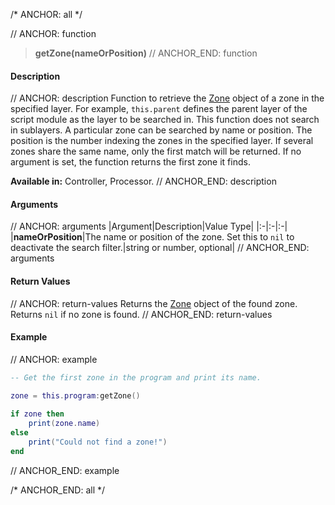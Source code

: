 /* ANCHOR: all */

// ANCHOR: function
>**getZone(nameOrPosition)**
// ANCHOR_END: function

#### Description

// ANCHOR: description
Function to retrieve the [Zone](./Zone.md) object of a zone in the specified layer. For example, ``this.parent`` defines the parent layer of the script module as the layer to be searched in. This function does not search in sublayers. A particular zone can be searched by name or position. The position is the number indexing the zones in the specified layer. If several zones share the same name, only the first match will be returned. If no argument is set, the function returns the first zone it finds.

**Available in:** Controller, Processor.
// ANCHOR_END: description

#### Arguments

// ANCHOR: arguments
|Argument|Description|Value Type|
|:-|:-|:-|
|**nameOrPosition**|The name or position of the zone. Set this to ``nil`` to deactivate the search filter.|string or number, optional|
// ANCHOR_END: arguments

#### Return Values

// ANCHOR: return-values
Returns the [Zone](./Zone.md) object of the found zone. Returns ``nil`` if no zone is found.
// ANCHOR_END: return-values

#### Example

// ANCHOR: example
```lua
-- Get the first zone in the program and print its name.

zone = this.program:getZone()
 
if zone then
    print(zone.name)
else
    print("Could not find a zone!")
end
```
// ANCHOR_END: example

/* ANCHOR_END: all */